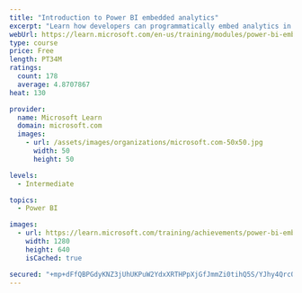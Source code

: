 ```yaml
---
title: "Introduction to Power BI embedded analytics"
excerpt: "Learn how developers can programmatically embed analytics in their apps, and about no-code embedding options for simpler requirements."
webUrl: https://learn.microsoft.com/en-us/training/modules/power-bi-embedded-intro/
type: course
price: Free
length: PT34M
ratings:
  count: 178
  average: 4.8707867
heat: 130

provider:
  name: Microsoft Learn
  domain: microsoft.com
  images:
    - url: /assets/images/organizations/microsoft.com-50x50.jpg
      width: 50
      height: 50

levels:
  - Intermediate

topics:
  - Power BI

images:
  - url: https://learn.microsoft.com/training/achievements/power-bi-embedded-intro-social.png
    width: 1280
    height: 640
    isCached: true

secured: "+mp+dFfQBPGdyKNZ3jUhUKPuW2YdxXRTHPpXjGfJmmZi0tihQ5S/YJhy4QrcOK3iOYIzkTMh9+uZy9iB462rRNVzixYWR5Wd/1lXloDEQ4BOzP4/RvcWu152fIMi8DeO2uPAcbf8auDylzLcD45glPY/wJQEDOUFCBlLfdFWmk8zhLyJwDPzM8x4d/L0mnxPLbD7ExZ5zRKl7Dld7kvC+GnANM7cmfieoTHj4XyG8Q1Ba6a5c05LrCyxSwhajoqhxQfFQMjpTru6z3nZ0qyxKJJGpsyRu5CKupEf+RBiGnPxlPLZ+6/r2lThlQ659KpJxgbSAtANIJtjA0wRZCZYqJToPYRHJvTLJCgvYNqZW5dj3Pj7tqstIwOaa1ycIfueiJxRaRGFBx6oyTiGBRDd66KnWkE416Lkq5C/ynVD7bc=;v5C3mUl4rFIRviMEB1uFLg=="
---
```


